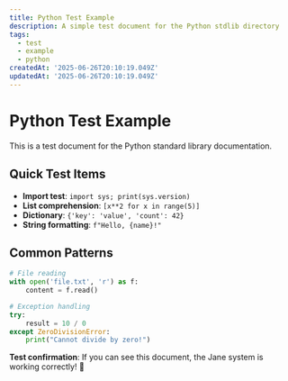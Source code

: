 ```yaml
---
title: Python Test Example
description: A simple test document for the Python stdlib directory
tags:
  - test
  - example
  - python
createdAt: '2025-06-26T20:10:19.049Z'
updatedAt: '2025-06-26T20:10:19.049Z'
---
```

# Python Test Example

This is a test document for the Python standard library documentation.

## Quick Test Items

- **Import test**: `import sys; print(sys.version)`
- **List comprehension**: `[x**2 for x in range(5)]`
- **Dictionary**: `{'key': 'value', 'count': 42}`
- **String formatting**: `f"Hello, {name}!"`

## Common Patterns

```python
# File reading
with open('file.txt', 'r') as f:
    content = f.read()

# Exception handling
try:
    result = 10 / 0
except ZeroDivisionError:
    print("Cannot divide by zero!")
```

**Test confirmation**: If you can see this document, the Jane system is working correctly! 🐍
